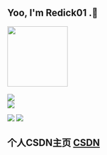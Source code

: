 
##  Yoo, I'm Redick01 .👋



<div align="left"> <img width="137px" src="https://github-readme-stats.vercel.app/api?username=anuraghazra&show_icons=true&theme=tokyonight" /> </div>
</br>
<div align="left"> <img src="https://github-readme-stats.vercel.app/api/top-langs/?username=sun0225SUN&hide_title=true&hide_border=true&layout=compact&langs_count=6&text_color=000&icon_color=fff&bg_color=0,52fa5a,4dfcff,c64dff&theme=graywhite" /></div>

<div align="left"><img src="https://github-readme-streak-stats.herokuapp.com/?user=sun0225SUN" /></div>

<span > <img src="https://img.shields.io/badge/-Java-E34F26?style=flat-square&logo=Java&logoColor=white" /> <img src="https://visitor-badge.glitch.me/badge?page_id=sun0225SUN" /></span>




##  个人CSDN主页 [CSDN](https://blog.csdn.net/qq_31279701?spm=1019.2139.3001.5343)




